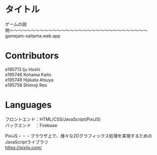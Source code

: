 # タイトル
ゲームの説明〜〜〜〜〜〜〜〜〜〜〜〜〜〜〜〜〜〜〜〜〜〜〜〜〜〜〜〜〜〜〜〜  
gamejam-saitama.web.app
  
# Contributors
e195713   Iju Hoshi  
e195746   Kohama Kaito  
e195749   Hijikata Atsuya  
e195758   Shimoji Reo  
  
  
  
# Languages
フロントエンド：HTML/CSS/JavaScript(PixiJS)  
バックエンド　：Firebase
  
PixiJS・・・ブラウザ上で、様々な2Dグラフィックス処理を実現するためのJavaScriptライブラリ  
https://pixijs.com/

